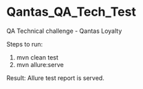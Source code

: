 # Qantas_QA_Tech_Test
QA Technical challenge - Qantas Loyalty

Steps to run:
1. mvn clean test
2. mvn allure:serve

Result:
Allure test report is served.
